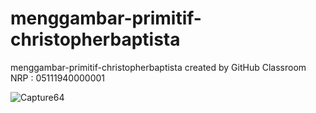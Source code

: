 # menggambar-primitif-christopherbaptista
menggambar-primitif-christopherbaptista created by GitHub Classroom
NRP : 05111940000001

![Capture64](https://user-images.githubusercontent.com/57831206/133463689-44966d9c-e52b-4afd-8545-59c027756487.JPG)
